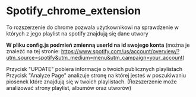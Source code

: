 # Spotify_chrome_extension
To rozszerzenie do chrome pozwala użytkownikowi na sprawdzenie w których z jego playlist na spotify znajdują się dane utwory

**W pliku config.js podmień zmienną userId na id swojego konta** (można je znaleźć na tej stronie: https://www.spotify.com/us/account/overview/?utm_source=spotify&utm_medium=menu&utm_campaign=your_account)

Przycisk "UPDATE" pobiera informacje o twoich publicznych playlistach
Przycisk "Analyze Page" analizuje stronę na której jesteś w poszukiwaniu piosenek które znajdują się w twoich playlistach. (Rozszerzenie może analizować strony playlist, albumów oraz utworów)
